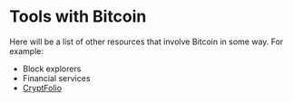 # Tools with Bitcoin

Here will be a list of other resources that involve Bitcoin in some way. For example:

* Block explorers
* Financial services
* [CryptFolio](https://cryptfolio.com)
